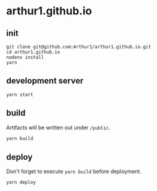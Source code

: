 # arthur1.github.io

## init

```shell
git clone git@github.com:Arthur1/arthur1.github.io.git
cd arthur1.github.io
nodenv install
yarn
```

## development server

```shell
yarn start
```

## build

Artifacts will be written out under `/public`.

```sh
yarn build
```

## deploy

Don't forget to execute `yarn build` before deployment.

```sh
yarn deploy
```
